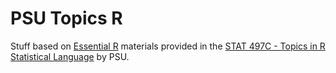 # PSU Topics R

Stuff based on [Essential R][essential] materials provided in the [STAT 497C - Topics in R Statistical Language][topics] by PSU. 


[essential]: https://onlinecourses.science.psu.edu/stat497r/node/157
[topics]: https://onlinecourses.science.psu.edu/stat497r/node/1